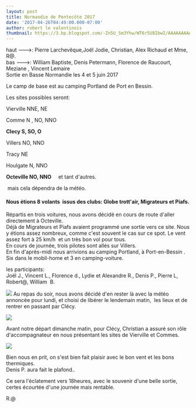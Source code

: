 ```yaml
---
layout: post
title: Normandie de Pentecôte 2017
date: '2017-04-26T04:49:00.000-07:00'
author: robert le valentinois
thumbnail: https://3.bp.blogspot.com/-Zn5U_Sm3Yhw/WT6r5U8IbwI/AAAAAAAAA7E/bE2gPu4AHZMu6zpyn2ZP8UE3tLyFGqUCwCEw/s72-c/Normandie%2BCDVL91_2017%2BPort%2Ben%2BBessin%2B%25282%2529.jpeg
---
```

haut ---&gt;: Pierre Larchevêque,Joël Jodie, Christian, Alex Richaud et Mme, R@.  
bas ---&gt;: William Baptiste, Denis Petermann, Florence de Raucourt, Meziane , Vincent Lemaire  
Sortie en Basse Normandie les 4 et 5 juin 2017

Le camp de base est au camping Portland de Port en Bessin.

Les sites possibles seront:

Vierville NNE, NE

Comme N , NO, NNO

**Clecy S, SO, O**

Villers NO, NNO

Tracy NE

Houlgate N, NNO

**Octeville NO, NNO&nbsp;** &nbsp;&nbsp; et tant d'autres.  
  
&nbsp;mais cela dépendra de la météo.  
  
  

#### Nous étions 8 volants&nbsp; issus des clubs: Globe trott'air, Migrateurs et Piafs.
Répartis en trois voitures, nous avons décidé en cours de route d'aller directement à Octeville.  
 Déjà de Migrateurs et Piafs avaient programmé une sortie vers ce site. Nous y étions assez nombreux, comme c'est souvent le cas sur ce spot. Le vent assez fort à 25 km/h&nbsp; et un très bon vol pour tous.  
 En cours de journée, trois pilotes sont allés sur Villers.  
 En fin d'après-midi nous arrivions au camping Portland, à Port-en-Bessin .  
 Six dans le mobil-home et 3 en camping-voiture.  
  
 les participants:  
 Joël J., Vincent L., Florence d., Lydie et Alexandre R., Denis P., Pierre L, Robert@, William&nbsp; B.  

[![](https://3.bp.blogspot.com/-Zn5U_Sm3Yhw/WT6r5U8IbwI/AAAAAAAAA7E/bE2gPu4AHZMu6zpyn2ZP8UE3tLyFGqUCwCEw/s640/Normandie%2BCDVL91_2017%2BPort%2Ben%2BBessin%2B%25282%2529.jpeg)](https://3.bp.blogspot.com/-Zn5U_Sm3Yhw/WT6r5U8IbwI/AAAAAAAAA7E/bE2gPu4AHZMu6zpyn2ZP8UE3tLyFGqUCwCEw/s1600/Normandie%2BCDVL91_2017%2BPort%2Ben%2BBessin%2B%25282%2529.jpeg)
Au repas du soir, nous avons décidé d'en rester là avec la météo annoncée pour lundi, et choisi de libérer le lendemain matin,&nbsp; les lieux et de rentrer en passant par Clécy.  
  

[![](9ade7a04-a94c-4e02-bb63-5005c7c2de1f.jpg)](123a6272-efac-4876-9faf-e2104cdc9b22.jpg)
  
 Avant notre départ dimanche matin, pour Clécy, Christian a assuré son rôle d'accompagnateur en nous présentant les sites de Vierville et Commes.  

[![](029d6bcb-27e5-41cf-b025-756e476c68d2.jpg)](4411d050-cbb9-430b-985e-ea80fe997f02.jpg)
  
  
 Bien nous en prit, on s'est bien fait plaisir avec le bon vent et les bons thermiques.  
 Denis P. aura fait le plafond..  
  
 Ce sera l'éclatement vers 18heures, avec le souvenir d'une belle sortie, certes écourtée d'une journée mais rentable.  
  
 R.@  
  
  
  
  
  

  

